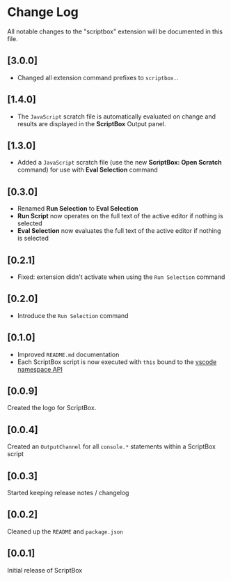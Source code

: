 # Change Log

All notable changes to the "scriptbox" extension will be documented in this file.

## [3.0.0]

- Changed all extension command prefixes to `scriptbox.`.

## [1.4.0]

- The `JavaScript` scratch file is automatically evaluated on change and results are displayed in the **ScriptBox** Output panel.

## [1.3.0]

- Added a `JavaScript` scratch file (use the new **ScriptBox: Open Scratch** command) for use with **Eval Selection** command

## [0.3.0]

- Renamed **Run Selection** to **Eval Selection**
- **Run Script** now operates on the full text of the active editor if nothing is selected
- **Eval Selection** now evaluates the full text of the active editor if nothing is selected

## [0.2.1]

- Fixed: extension didn't activate when using the `Run Selection` command

## [0.2.0]

- Introduce the `Run Selection` command

## [0.1.0]

- Improved `README.md` documentation
- Each ScriptBox script is now executed with `this` bound to the [vscode namespace API](https://code.visualstudio.com/docs/extensionAPI/vscode-api)

## [0.0.9]

Created the logo for ScriptBox.

## [0.0.4]

Created an `OutputChannel` for all `console.*` statements within a ScriptBox script

## [0.0.3]

Started keeping release notes / changelog

## [0.0.2]

Cleaned up the `README` and `package.json`

## [0.0.1]

Initial release of ScriptBox
